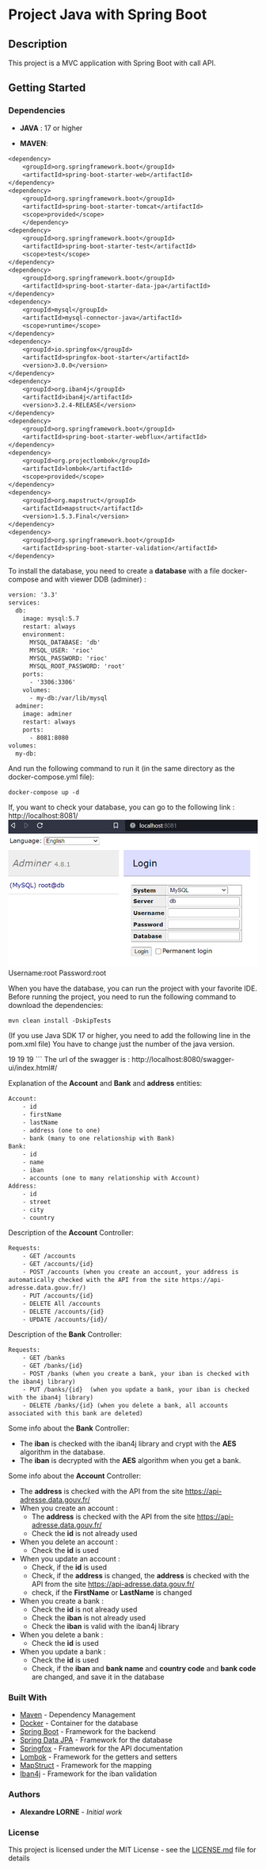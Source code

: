 # Project Java with Spring Boot

## Description
This project is a MVC application with Spring Boot with call API.


## Getting Started


### Dependencies

* **JAVA** : 17 or higher


* **MAVEN**:
```
<dependency>
    <groupId>org.springframework.boot</groupId>
    <artifactId>spring-boot-starter-web</artifactId>
</dependency>
<dependency>
    <groupId>org.springframework.boot</groupId>
    <artifactId>spring-boot-starter-tomcat</artifactId>
    <scope>provided</scope>
    </dependency>
<dependency>
    <groupId>org.springframework.boot</groupId>
    <artifactId>spring-boot-starter-test</artifactId>
    <scope>test</scope>
</dependency>
<dependency>
    <groupId>org.springframework.boot</groupId>
    <artifactId>spring-boot-starter-data-jpa</artifactId>
</dependency>
<dependency>
    <groupId>mysql</groupId>
    <artifactId>mysql-connector-java</artifactId>
    <scope>runtime</scope>
</dependency>
<dependency>
    <groupId>io.springfox</groupId>
    <artifactId>springfox-boot-starter</artifactId>
    <version>3.0.0</version>
</dependency>
<dependency>
    <groupId>org.iban4j</groupId>
    <artifactId>iban4j</artifactId>
    <version>3.2.4-RELEASE</version>
</dependency>
<dependency>
    <groupId>org.springframework.boot</groupId>
    <artifactId>spring-boot-starter-webflux</artifactId>
</dependency>
<dependency>
    <groupId>org.projectlombok</groupId>
    <artifactId>lombok</artifactId>
    <scope>provided</scope>
</dependency>
<dependency>
    <groupId>org.mapstruct</groupId>
    <artifactId>mapstruct</artifactId>
    <version>1.5.3.Final</version>
</dependency>
<dependency>
    <groupId>org.springframework.boot</groupId>
    <artifactId>spring-boot-starter-validation</artifactId>
</dependency>
```
To install the database, you need to create a **database** with a file docker-compose and with viewer DDB (adminer) :
```
version: '3.3'
services:
  db:
    image: mysql:5.7
    restart: always
    environment:
      MYSQL_DATABASE: 'db'
      MYSQL_USER: 'rioc'
      MYSQL_PASSWORD: 'rioc'
      MYSQL_ROOT_PASSWORD: 'root'
    ports:
      - '3306:3306'
    volumes:
      - my-db:/var/lib/mysql
  adminer:
    image: adminer
    restart: always
    ports:
      - 8081:8080
volumes:
  my-db:
```
And run the following command to run it (in the same directory as the docker-compose.yml file):
```
docker-compose up -d
```
If, you want to check your database, you can go to the following link : http://localhost:8081/
![img_1.png](img_1.png)
Username:root
Password:root

When you have the database, you can run the project with your favorite IDE.
Before running the project, you need to run the following command to download the dependencies:
```
mvn clean install -DskipTests
```
(If you use Java SDK 17 or higher, you need to add the following line in the pom.xml file)
You have to change just the number of the java version.

<properties>
		<java.version>19</java.version>
	</properties>
<source>19</source> <!-- depending on your project -->
<target>19</target> <!-- depending on your project -->
```
The url of the swagger is : http://localhost:8080/swagger-ui/index.html#/


Explanation of the **Account** and **Bank** and **address** entities:
```
Account:
    - id
    - firstName
    - lastName
    - address (one to one)
    - bank (many to one relationship with Bank)
Bank:
    - id
    - name
    - iban
    - accounts (one to many relationship with Account)
Address:
    - id
    - street
    - city
    - country
```


Description of the **Account** Controller:
```
Requests: 
    - GET /accounts
    - GET /accounts/{id}
    - POST /accounts (when you create an account, your address is automatically checked with the API from the site https://api-adresse.data.gouv.fr/)
    - PUT /accounts/{id}
    - DELETE All /accounts
    - DELETE /accounts/{id}
    - UPDATE /accounts/{id}/
```
Description of the **Bank** Controller:
```
Requests:
    - GET /banks
    - GET /banks/{id}
    - POST /banks (when you create a bank, your iban is checked with the iban4j library)
    - PUT /banks/{id}  (when you update a bank, your iban is checked with the iban4j library)
    - DELETE /banks/{id} (when you delete a bank, all accounts associated with this bank are deleted)
```
Some info about the **Bank** Controller:

* The **iban** is checked with the iban4j library and crypt with the **AES** algorithm in the database.
* The **iban** is decrypted with the **AES** algorithm when you get a bank.

Some info about the **Account** Controller:


* The **address** is checked with the API from the site https://api-adresse.data.gouv.fr/
* When you create an account :
  * The **address** is checked with the API from the site https://api-adresse.data.gouv.fr/
  * Check the **id** is not already used
* When you delete an account :
  * Check the **id** is used
* When you update an account :
  * Check, if the **id** is used
  * Check, if the **address** is changed, the **address** is checked with the API from the site https://api-adresse.data.gouv.fr/
  * check, if the **FirstName** or **LastName** is changed
* When you create a bank :
  * Check the **id** is not already used
  * Check the **iban** is not already used
  * Check the **iban** is valid with the iban4j library
* When you delete a bank :
  * Check the **id** is used
* When you update a bank :
  * Check the **id** is used
  * Check, if the **iban** and **bank name** and **country code** and **bank code** are changed, and save it in the database


### Built With

* [Maven](https://maven.apache.org/) - Dependency Management
* [Docker](https://www.docker.com/) - Container for the database
* [Spring Boot](https://spring.io/projects/spring-boot) - Framework for the backend
* [Spring Data JPA](https://spring.io/projects/spring-data-jpa) - Framework for the database
* [Springfox](https://springfox.github.io/springfox/) - Framework for the API documentation
* [Lombok](https://projectlombok.org/) - Framework for the getters and setters
* [MapStruct](https://mapstruct.org/) - Framework for the mapping
* [Iban4j](https://github.com/arturmkrtchyan/iban4j) - Framework for the iban validation


### Authors

* **Alexandre LORNE** - *Initial work*

### License

This project is licensed under the MIT License - see the [LICENSE.md](LICENSE.md) file for details